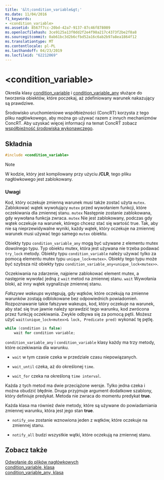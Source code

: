 ```yaml
---
title: '&lt;condition_variable&gt;'
ms.date: 11/04/2016
f1_keywords:
- <condition_variable>
ms.assetid: 8567f7cc-20bd-42a7-9137-87c46f878009
ms.openlocfilehash: 3ce9125a13f0dd2f2e4f98a217c4373f2be2f8a8
ms.sourcegitcommit: 0ab61bc3d2b6cfbd52a16c6ab2b97a8ea1864f12
ms.translationtype: MT
ms.contentlocale: pl-PL
ms.lasthandoff: 04/23/2019
ms.locfileid: "62212069"
---
```

# <a name="ltconditionvariablegt"></a>&lt;condition_variable&gt;

Określa klasy [condition_variable](../standard-library/condition-variable-class.md) i [condition_variable_any](../standard-library/condition-variable-any-class.md) służące do tworzenia obiektów, które poczekaj, aż zdefiniowany warunek nakazujący są prawdziwe.

Środowisko uruchomieniowe współbieżności (ConcRT) korzysta z tego pliku nagłówkowego, aby można go używać razem z innych mechanizmów ConcRT. Aby uzyskać więcej informacji na temat ConcRT zobacz [współbieżność środowiska wykonawczego](../parallel/concrt/concurrency-runtime.md).

## <a name="syntax"></a>Składnia

```cpp
#include <condition_variable>
```

> [!NOTE]
> W kodzie, który jest kompilowany przy użyciu **/CLR**, tego pliku nagłówkowego jest zablokowany.

### <a name="remarks"></a>Uwagi

Kod, który oczekuje zmienną warunek musi także zostać użyta `mutex`. Zablokować wątek wywołujący `mutex` przed wywołaniem funkcji, które oczekiwania dla zmiennej stanu. `mutex` Następnie zostanie zablokowana, gdy wywołana funkcja zwraca. `mutex` Nie jest zablokowany, podczas gdy wątek oczekuje na warunek, którego chcesz stać się wartość true. Tak, aby nie są nieprzewidywalne wyniki, każdy wątek, który oczekuje na zmiennej warunek musi używać tego samego `mutex` obiektu.

Obiekty typu `condition_variable_any` mogą być używane z elementu mutex dowolnego typu. Typ obiektu mutex, która jest używana nie trzeba podawać `try_lock` metody. Obiekty typu `condition_variable` należy używać tylko za pomocą elementu mutex typu `unique_lock<mutex>`. Obiekty tego typu może być szybsza niż obiekty typu `condition_variable_any<unique_lock<mutex>>`.

Oczekiwania na zdarzenie, najpierw zablokować element mutex, a następnie wywołać jedną z `wait` metod na zmiennej stanu. `wait` Wywołania bloki, aż inny wątek sygnalizuje zmiennej stanu.

*Fałszywe wakeups* występują, gdy wątków, które oczekują na zmienne warunków zostają odblokowane bez odpowiednich powiadomień. Rozpoznawanie takie fałszywe wakeups, kod, który oczekuje na warunek, aby stać się true jawnie należy sprawdzić tego warunku, kod zwrócona przez funkcję oczekiwania. Zwykle odbywa się za pomocą pętli. Możesz użyć `wait(unique_lock<mutex>& lock, Predicate pred)` wykonać tę pętlę.

```cpp
while (condition is false)
    wait for condition variable;
```

`condition_variable_any` i `condition_variable` klasy każdy ma trzy metody, które oczekiwania dla warunku.

- `wait` w tym czasie czeka w przedziale czasu niepowiązanych.

- `wait_until` czeka, aż do określonej `time`.

- `wait_for` czeka na określoną `time interval`.

Każda z tych metod ma dwie przeciążone wersje. Tylko jedna czeka i można obudzić błędnie. Druga przyjmuje argument dodatkowe szablony, który definiuje predykat. Metoda nie zwraca do momentu predykat **true**.

Każda klasa ma również dwie metody, które są używane do powiadamiania zmiennej warunku, która jest jego stan **true**.

- `notify_one` zostanie wznowiona jeden z wątków, które oczekuje na zmiennej stanu.

- `notify_all` budzi wszystkie wątki, które oczekują na zmiennej stanu.

## <a name="see-also"></a>Zobacz także

[Odwołanie do plików nagłówkowych](../standard-library/cpp-standard-library-header-files.md)<br/>
[condition_variable, klasa](../standard-library/condition-variable-class.md)<br/>
[condition_variable_any, klasa](../standard-library/condition-variable-any-class.md)<br/>
